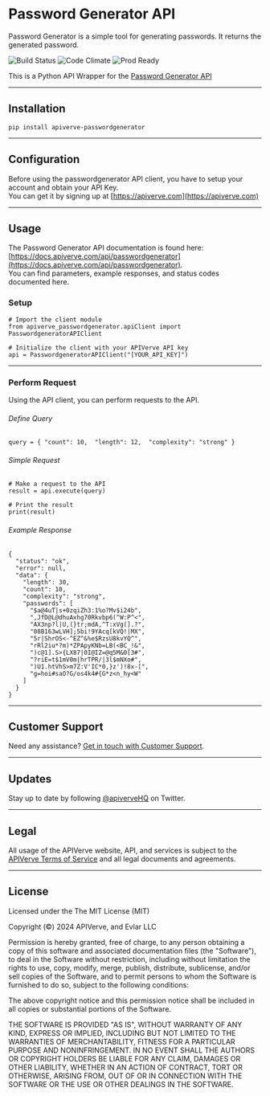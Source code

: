 Password Generator API
============

Password Generator is a simple tool for generating passwords. It returns the generated password.

![Build Status](https://img.shields.io/badge/build-passing-green)
![Code Climate](https://img.shields.io/badge/maintainability-B-purple)
![Prod Ready](https://img.shields.io/badge/production-ready-blue)

This is a Python API Wrapper for the [Password Generator API](https://apiverve.com/marketplace/api/passwordgenerator)

---

## Installation
	pip install apiverve-passwordgenerator

---

## Configuration

Before using the passwordgenerator API client, you have to setup your account and obtain your API Key.  
You can get it by signing up at [https://apiverve.com](https://apiverve.com)

---

## Usage

The Password Generator API documentation is found here: [https://docs.apiverve.com/api/passwordgenerator](https://docs.apiverve.com/api/passwordgenerator).  
You can find parameters, example responses, and status codes documented here.

### Setup

```
# Import the client module
from apiverve_passwordgenerator.apiClient import PasswordgeneratorAPIClient

# Initialize the client with your APIVerve API key
api = PasswordgeneratorAPIClient("[YOUR_API_KEY]")
```

---


### Perform Request
Using the API client, you can perform requests to the API.

###### Define Query

```
query = { "count": 10,  "length": 12,  "complexity": "strong" }
```

###### Simple Request

```
# Make a request to the API
result = api.execute(query)

# Print the result
print(result)
```

###### Example Response

```
{
  "status": "ok",
  "error": null,
  "data": {
    "length": 30,
    "count": 10,
    "complexity": "strong",
    "passwords": [
      "$a@4uT|s+0zqiZh3:1%o?Mv$i24b",
      ",JfD@L@dhuAxhg70Rkvbp6(^W:P^<",
      "AX3np?l|U,(}tr;mdA,^T:xVg(].?",
      "08B163wLVH];5bi!9YAcq[kVQ!|MX",
      "5r|ShrOS<-^EZ^&%e$RzsU8kvYQ^",
      "rRl2iu*?m)*ZPApyKNb=LB(<BC_!&",
      ")c@1].S>{LX87|0I@IZ=@q5M&0[3#",
      "?riE=t$1mV0m|hrTPR/|3l$mNXo#",
      ")U1.htVhS>m7Z:V'IC*0,}z')!8x-[",
      "g=hoi#saO?G/os4k4#{G*z<n_hy<W"
    ]
  }
}
```

---

## Customer Support

Need any assistance? [Get in touch with Customer Support](https://apiverve.com/contact).

---

## Updates
Stay up to date by following [@apiverveHQ](https://twitter.com/apiverveHQ) on Twitter.

---

## Legal

All usage of the APIVerve website, API, and services is subject to the [APIVerve Terms of Service](https://apiverve.com/terms) and all legal documents and agreements.

---

## License
Licensed under the The MIT License (MIT)

Copyright (&copy;) 2024 APIVerve, and Evlar LLC

Permission is hereby granted, free of charge, to any person obtaining a copy of this software and associated documentation files (the "Software"), to deal in the Software without restriction, including without limitation the rights to use, copy, modify, merge, publish, distribute, sublicense, and/or sell copies of the Software, and to permit persons to whom the Software is furnished to do so, subject to the following conditions:

The above copyright notice and this permission notice shall be included in all copies or substantial portions of the Software.

THE SOFTWARE IS PROVIDED "AS IS", WITHOUT WARRANTY OF ANY KIND, EXPRESS OR IMPLIED, INCLUDING BUT NOT LIMITED TO THE WARRANTIES OF MERCHANTABILITY, FITNESS FOR A PARTICULAR PURPOSE AND NONINFRINGEMENT. IN NO EVENT SHALL THE AUTHORS OR COPYRIGHT HOLDERS BE LIABLE FOR ANY CLAIM, DAMAGES OR OTHER LIABILITY, WHETHER IN AN ACTION OF CONTRACT, TORT OR OTHERWISE, ARISING FROM, OUT OF OR IN CONNECTION WITH THE SOFTWARE OR THE USE OR OTHER DEALINGS IN THE SOFTWARE.